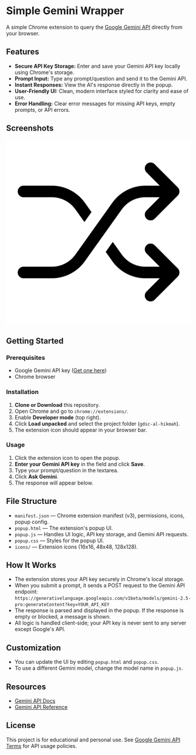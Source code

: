 # Simple Gemini Wrapper

A simple Chrome extension to query the [Google Gemini API](https://ai.google.dev/gemini-api/docs/api-overview) directly from your browser.

## Features

- **Secure API Key Storage:** Enter and save your Gemini API key locally using Chrome's storage.
- **Prompt Input:** Type any prompt/question and send it to the Gemini API.
- **Instant Responses:** View the AI's response directly in the popup.
- **User-Friendly UI:** Clean, modern interface styled for clarity and ease of use.
- **Error Handling:** Clear error messages for missing API keys, empty prompts, or API errors.

## Screenshots

![Extension Icon](icons/icon128.png)

## Getting Started

### Prerequisites
- Google Gemini API key ([Get one here](https://ai.google.dev/gemini-api/docs/api-overview#api-keys))
- Chrome browser

### Installation
1. **Clone or Download** this repository.
2. Open Chrome and go to `chrome://extensions/`.
3. Enable **Developer mode** (top right).
4. Click **Load unpacked** and select the project folder (`gdsc-al-hikmah`).
5. The extension icon should appear in your browser bar.

### Usage
1. Click the extension icon to open the popup.
2. **Enter your Gemini API key** in the field and click **Save**.
3. Type your prompt/question in the textarea.
4. Click **Ask Gemini**.
5. The response will appear below.

## File Structure

- `manifest.json` — Chrome extension manifest (v3), permissions, icons, popup config.
- `popup.html` — The extension's popup UI.
- `popup.js` — Handles UI logic, API key storage, and Gemini API requests.
- `popup.css` — Styles for the popup UI.
- `icons/` — Extension icons (16x16, 48x48, 128x128).

## How It Works

- The extension stores your API key securely in Chrome's local storage.
- When you submit a prompt, it sends a POST request to the Gemini API endpoint:
  `https://generativelanguage.googleapis.com/v1beta/models/gemini-2.5-pro:generateContent?key=YOUR_API_KEY`
- The response is parsed and displayed in the popup. If the response is empty or blocked, a message is shown.
- All logic is handled client-side; your API key is never sent to any server except Google's API.

## Customization
- You can update the UI by editing `popup.html` and `popup.css`.
- To use a different Gemini model, change the model name in `popup.js`.

## Resources
- [Gemini API Docs](https://ai.google.dev/gemini-api/docs/api-overview)
- [Gemini API Reference](https://ai.google.dev/api)

## License

This project is for educational and personal use. See [Google Gemini API Terms](https://ai.google.dev/terms) for API usage policies. 